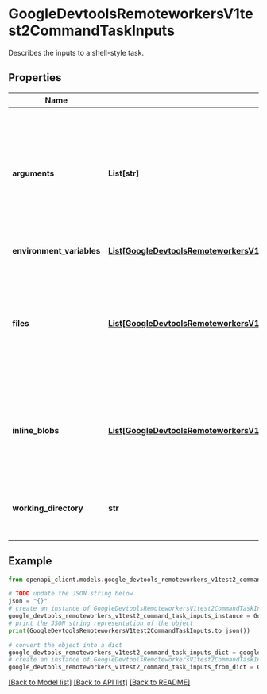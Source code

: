# GoogleDevtoolsRemoteworkersV1test2CommandTaskInputs

Describes the inputs to a shell-style task.

## Properties

Name | Type | Description | Notes
------------ | ------------- | ------------- | -------------
**arguments** | **List[str]** | The command itself to run (e.g., argv). This field should be passed directly to the underlying operating system, and so it must be sensible to that operating system. For example, on Windows, the first argument might be \&quot;C:\\Windows\\System32\\ping.exe\&quot; - that is, using drive letters and backslashes. A command for a *nix system, on the other hand, would use forward slashes. All other fields in the RWAPI must consistently use forward slashes, since those fields may be interpretted by both the service and the bot. | [optional] 
**environment_variables** | [**List[GoogleDevtoolsRemoteworkersV1test2CommandTaskInputsEnvironmentVariable]**](GoogleDevtoolsRemoteworkersV1test2CommandTaskInputsEnvironmentVariable.md) | All environment variables required by the task. | [optional] 
**files** | [**List[GoogleDevtoolsRemoteworkersV1test2Digest]**](GoogleDevtoolsRemoteworkersV1test2Digest.md) | The input filesystem to be set up prior to the task beginning. The contents should be a repeated set of FileMetadata messages though other formats are allowed if better for the implementation (eg, a LUCI-style .isolated file). This field is repeated since implementations might want to cache the metadata, in which case it may be useful to break up portions of the filesystem that change frequently (eg, specific input files) from those that don&#39;t (eg, standard header files). | [optional] 
**inline_blobs** | [**List[GoogleDevtoolsRemoteworkersV1test2Blob]**](GoogleDevtoolsRemoteworkersV1test2Blob.md) | Inline contents for blobs expected to be needed by the bot to execute the task. For example, contents of entries in &#x60;files&#x60; or blobs that are indirectly referenced by an entry there. The bot should check against this list before downloading required task inputs to reduce the number of communications between itself and the remote CAS server. | [optional] 
**working_directory** | **str** | Directory from which a command is executed. It is a relative directory with respect to the bot&#39;s working directory (i.e., \&quot;./\&quot;). If it is non-empty, then it must exist under \&quot;./\&quot;. Otherwise, \&quot;./\&quot; will be used. | [optional] 

## Example

```python
from openapi_client.models.google_devtools_remoteworkers_v1test2_command_task_inputs import GoogleDevtoolsRemoteworkersV1test2CommandTaskInputs

# TODO update the JSON string below
json = "{}"
# create an instance of GoogleDevtoolsRemoteworkersV1test2CommandTaskInputs from a JSON string
google_devtools_remoteworkers_v1test2_command_task_inputs_instance = GoogleDevtoolsRemoteworkersV1test2CommandTaskInputs.from_json(json)
# print the JSON string representation of the object
print(GoogleDevtoolsRemoteworkersV1test2CommandTaskInputs.to_json())

# convert the object into a dict
google_devtools_remoteworkers_v1test2_command_task_inputs_dict = google_devtools_remoteworkers_v1test2_command_task_inputs_instance.to_dict()
# create an instance of GoogleDevtoolsRemoteworkersV1test2CommandTaskInputs from a dict
google_devtools_remoteworkers_v1test2_command_task_inputs_from_dict = GoogleDevtoolsRemoteworkersV1test2CommandTaskInputs.from_dict(google_devtools_remoteworkers_v1test2_command_task_inputs_dict)
```
[[Back to Model list]](../README.md#documentation-for-models) [[Back to API list]](../README.md#documentation-for-api-endpoints) [[Back to README]](../README.md)


